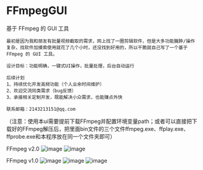 # FFmpegGUI
基于 FFmpeg 的 GUI 工具

	最初是因为我和朋友有批量视频截取的需求，网上找了一圈剪辑软件，但是大多功能臃肿/操作复杂，找软件加摸索使用就花了几个小时，还没找到好用的，所以干脆就自己写了一个基于 FFmpeg 的 GUI 工具。
	
	设计目标：功能明确，一键式UI操作，批量处理，后台自动运行
	
	后续计划
	1、持续优化开发高频功能（个人业余时间维护）
	2、欢迎交流同类需求（bug反馈）
	3、承接相关定制开发，既能解决小众需求，也能赚点外快

	联系邮箱：2143213151@qq.com

（注意：使用本ui需要提前下载FFmpeg并配置环境变量path；或者可以直接把下载好的FFmpeg解压后，把里面bin文件的三个文件ffmpeg.exe、ffplay.exe、ffprobe.exe和本程序放在同一个文件夹即可）

FFmpeg v2.0
![image](https://github.com/user-attachments/assets/1b531c68-df2a-4296-985b-9044251ffb1e)
![image](https://github.com/user-attachments/assets/f97b554f-443a-4093-a1ab-ef434b65ba66)

FFmpeg v1.0
![image](https://github.com/user-attachments/assets/3c33ecb7-3865-4a41-a75e-929e11d720ab)
![image](https://github.com/user-attachments/assets/6ccfebb2-6fca-4c62-8516-5fc5fb22b98c)
![image](https://github.com/user-attachments/assets/1492bc02-5405-456a-8a03-7f0144471794)
